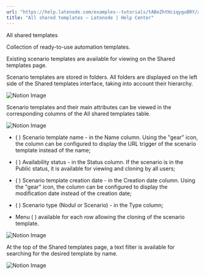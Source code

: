 ```yaml
---
url: "https://help.latenode.com/examples--tutorials/tABeZhtHciqyguBRY/all-shared-templates/DTZDagfqjEHvPVoV"
title: "All shared templates – Latenode | Help Center"
---
```


 All shared templates

Collection of ready-to-use automation templates.


Existing scenario templates are available for viewing on the Shared templates page.

Scenario templates are stored in folders. All folders are displayed on the left side of the Shared templates interface, taking into account their hierarchy.

![Notion Image](https://www.notion.so/image/https%A%F%Fprod-files-secure.s.us-west-.amazonaws.com%Ffbefde--fff--dca%Fcda-ce-a-ad-ddef%FUntitled.png?table=block&id=d-a-cb-fa-dcacbd&cache=v)

Scenario templates and their main attributes can be viewed in the corresponding columns of the All shared templates table.

![Notion Image](https://www.notion.so/image/https%A%F%Fprod-files-secure.s.us-west-.amazonaws.com%Ffbefde--fff--dca%F-ba-b--deddd%FUntitled.png?table=block&id=d-a-df-bd-eebd&cache=v)

- ( ) Scenario template name - in the Name column. Using the "gear" icon, the column can be configured to display the URL trigger of the scenario template instead of the name;

- ( ) Availability status - in the Status column. If the scenario is in the Public status, it is available for viewing and cloning by all users;

- ( ) Scenario template creation date - in the Creation date column. Using the "gear" icon, the column can be configured to display the modification date instead of the creation date;

- ( ) Scenario type (Nodul or Scenario) - in the Type column;

- Menu ( ) available for each row allowing the cloning of the scenario template.

![Notion Image](https://www.notion.so/image/https%A%F%Fprod-files-secure.s.us-west-.amazonaws.com%Ffbefde--fff--dca%Fedd-e-b-c-cfeddb%FUntitled.png?table=block&id=d-a-ba-aec-edeceb&cache=v)

At the top of the Shared templates page, a text filter is available for searching for the desired template by name.

![Notion Image](https://www.notion.so/image/https%A%F%Fprod-files-secure.s.us-west-.amazonaws.com%Ffbefde--fff--dca%Fdfec-ef-a-bd-afedc%FUntitled.png?table=block&id=d-a--aec-cfcbf&cache=v)